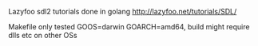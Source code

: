 Lazyfoo sdl2 tutorials done in golang http://lazyfoo.net/tutorials/SDL/

Makefile only tested GOOS=darwin GOARCH=amd64, build might require dlls etc on other OSs